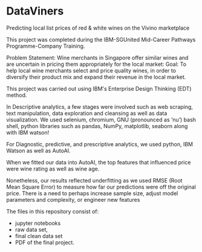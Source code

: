 # DataViners
Predicting local list prices of red & white wines on the Vivino marketplace

This project was completed during the IBM-SGUnited Mid-Career Pathways Programme-Company Training.

Problem Statement: Wine merchants in Singapore offer similar wines and are uncertain in pricing them appropriately for the local market:
Goal: To help local wine merchants select and price quality wines, in order to diversify their product mix and expand their revenue in the local market.

This project was carried out using IBM's Enterprise Design Thinking (EDT) method.

In Descriptive analytics, a few stages were involved such as web scraping, text manipulation, data exploration and cleansing as well as data visualization. We used selenium, chromium, GNU (pronounced as ‘nu’) bash shell, python libraries such as pandas, NumPy, matplotlib, seaborn along with IBM watson!

For Diagnostic, predictive, and prescriptive analytics, we used python, IBM Watson as well as AutoAI.

When we fitted our data into AutoAI, the top features that influenced price were wine rating as well as wine age.

Nonetheless, our results reflected underfitting as we used RMSE (Root Mean Square Error) to measure how far our predictions were off the original price. There is a need to perhaps increase sample size, adjust model parameters and complexity, or engineer new features

The files in this repository consist of: 
- jupyter notebooks 
- raw data set,
- final clean data set
- PDF of the final project.
